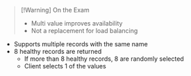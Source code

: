 >[!Warning] On the Exam
> - Multi value improves availability
> - Not a replacement for load balancing

- Supports multiple records with the same name
- 8 healthy records are returned
	- If more than 8 healthy records, 8 are randomly selected
	- Client selects 1 of the values